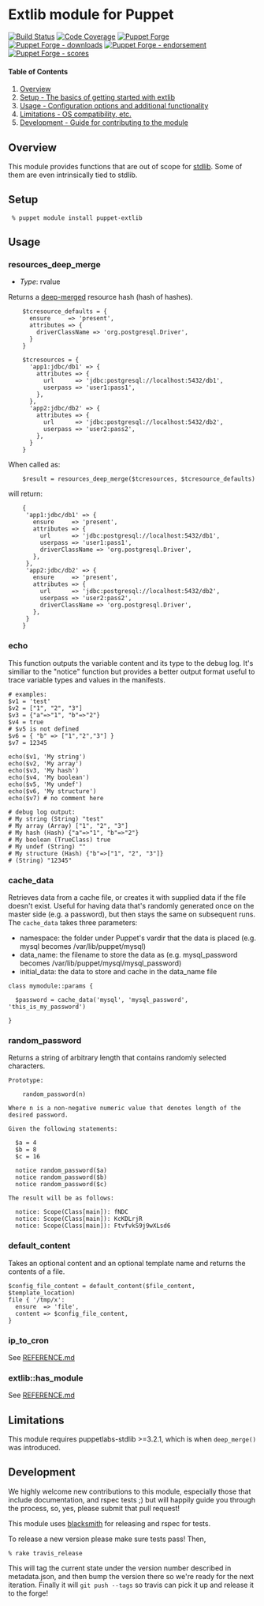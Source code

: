 # Extlib module for Puppet

[![Build Status](https://travis-ci.org/voxpupuli/puppet-extlib.png?branch=master)](https://travis-ci.org/voxpupuli/puppet-extlib)
[![Code Coverage](https://coveralls.io/repos/github/voxpupuli/puppet-extlib/badge.svg?branch=master)](https://coveralls.io/github/voxpupuli/puppet-extlib)
[![Puppet Forge](https://img.shields.io/puppetforge/v/puppet/extlib.svg)](https://forge.puppetlabs.com/puppet/extlib)
[![Puppet Forge - downloads](https://img.shields.io/puppetforge/dt/puppet/extlib.svg)](https://forge.puppetlabs.com/puppet/extlib)
[![Puppet Forge - endorsement](https://img.shields.io/puppetforge/e/puppet/extlib.svg)](https://forge.puppetlabs.com/puppet/extlib)
[![Puppet Forge - scores](https://img.shields.io/puppetforge/f/puppet/extlib.svg)](https://forge.puppetlabs.com/puppet/extlib)

#### Table of Contents

1. [Overview](#overview)
3. [Setup - The basics of getting started with extlib](#setup)
4. [Usage - Configuration options and additional functionality](#usage)
5. [Limitations - OS compatibility, etc.](#limitations)
6. [Development - Guide for contributing to the module](#development)

## Overview

This module provides functions that are out of scope for [stdlib](https://github.com/puppetlabs/puppetlabs-stdlib).
Some of them are even intrinsically tied to stdlib.

## Setup

```console
 % puppet module install puppet-extlib
```

## Usage

### resources_deep_merge

- *Type*: rvalue

Returns a [deep-merged](#deep_merge) resource hash (hash of hashes).

```puppet
    $tcresource_defaults = {
      ensure     => 'present',
      attributes => {
        driverClassName => 'org.postgresql.Driver',
      }
    }

    $tcresources = {
      'app1:jdbc/db1' => {
        attributes => {
          url      => 'jdbc:postgresql://localhost:5432/db1',
          userpass => 'user1:pass1',
        },
      },
      'app2:jdbc/db2' => {
        attributes => {
          url      => 'jdbc:postgresql://localhost:5432/db2',
          userpass => 'user2:pass2',
        },
      }
    }
```

When called as:

```puppet
    $result = resources_deep_merge($tcresources, $tcresource_defaults)
```

will return:

```puppet
    {
     'app1:jdbc/db1' => {
       ensure     => 'present',
       attributes => {
         url      => 'jdbc:postgresql://localhost:5432/db1',
         userpass => 'user1:pass1',
         driverClassName => 'org.postgresql.Driver',
       },
     },
     'app2:jdbc/db2' => {
       ensure     => 'present',
       attributes => {
         url      => 'jdbc:postgresql://localhost:5432/db2',
         userpass => 'user2:pass2',
         driverClassName => 'org.postgresql.Driver',
       },
     }
    }
```

### echo

This function outputs the variable content and its type to the
debug log. It's similiar to the "notice" function but provides
a better output format useful to trace variable types and values
in the manifests.

```puppet
# examples:
$v1 = 'test'
$v2 = ["1", "2", "3"]
$v3 = {"a"=>"1", "b"=>"2"}
$v4 = true
# $v5 is not defined
$v6 = { "b" => ["1","2","3"] }
$v7 = 12345

echo($v1, 'My string')
echo($v2, 'My array')
echo($v3, 'My hash')
echo($v4, 'My boolean')
echo($v5, 'My undef')
echo($v6, 'My structure')
echo($v7) # no comment here

# debug log output:
# My string (String) "test"
# My array (Array) ["1", "2", "3"]
# My hash (Hash) {"a"=>"1", "b"=>"2"}
# My boolean (TrueClass) true
# My undef (String) ""
# My structure (Hash) {"b"=>["1", "2", "3"]}
# (String) "12345"
```

### cache_data

Retrieves data from a cache file, or creates it with supplied data if the file
doesn't exist. Useful for having data that's randomly generated once on the
master side (e.g. a password), but then stays the same on subsequent runs. The
`cache_data` takes three parameters:

* namespace: the folder under Puppet's vardir that the data is placed (e.g. mysql
  becomes /var/lib/puppet/mysql)
* data_name: the filename to store the data as (e.g. mysql_password becomes /var/lib/puppet/mysql/mysql_password)
* initial_data: the data to store and cache in the data_name file

```puppet
class mymodule::params {

  $password = cache_data('mysql', 'mysql_password', 'this_is_my_password')

}
```

### random_password

Returns a string of arbitrary length that contains randomly selected characters.

```
Prototype:

    random_password(n)

Where n is a non-negative numeric value that denotes length of the desired password.

Given the following statements:

  $a = 4
  $b = 8
  $c = 16

  notice random_password($a)
  notice random_password($b)
  notice random_password($c)

The result will be as follows:

  notice: Scope(Class[main]): fNDC
  notice: Scope(Class[main]): KcKDLrjR
  notice: Scope(Class[main]): FtvfvkS9j9wXLsd6
```

### default_content

Takes an optional content and an optional template name and returns the contents
of a file.

```puppet
$config_file_content = default_content($file_content, $template_location)
file { '/tmp/x':
  ensure  => 'file',
  content => $config_file_content,
}
```

### ip\_to\_cron

See [REFERENCE.md](REFERENCE.md#ip_to_cron)

### extlib::has\_module

See [REFERENCE.md](REFERENCE.md#extlibhas_module)

## Limitations

This module requires puppetlabs-stdlib >=3.2.1, which is when `deep_merge()`
was introduced.

## Development

We highly welcome new contributions to this module, especially those that
include documentation, and rspec tests ;) but will happily guide you through
the process, so, yes, please submit that pull request!

This module uses [blacksmith](https://github.com/maestrodev/puppet-blacksmith)
for releasing and rspec for tests.

To release a new version please make sure tests pass! Then,

```shell
% rake travis_release
```

This will tag the current state under the version number described in
metadata.json, and then bump the version there so we're ready for the next
iteration. Finally it will `git push --tags` so travis can pick it up and
release it to the forge!
